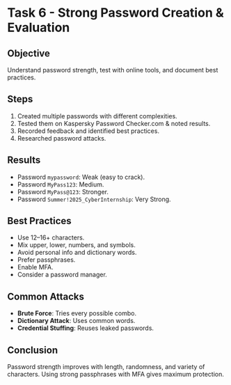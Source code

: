 # Task 6 - Strong Password Creation & Evaluation

## Objective
Understand password strength, test with online tools, and document best practices.

## Steps
1. Created multiple passwords with different complexities.
2. Tested them on Kaspersky Password Checker.com & noted results.
3. Recorded feedback and identified best practices.
4. Researched password attacks.

## Results
- Password `mypassword`: Weak (easy to crack).
- Password `MyPass123`: Medium.
- Password `MyPass@123`: Stronger.
- Password `Summer!2025_CyberInternship`: Very Strong.

## Best Practices
- Use 12–16+ characters.
- Mix upper, lower, numbers, and symbols.
- Avoid personal info and dictionary words.
- Prefer passphrases.
- Enable MFA.
- Consider a password manager.

## Common Attacks
- **Brute Force**: Tries every possible combo.
- **Dictionary Attack**: Uses common words.
- **Credential Stuffing**: Reuses leaked passwords.

## Conclusion
Password strength improves with length, randomness, and variety of characters. Using strong passphrases with MFA gives maximum protection.
